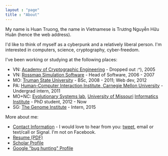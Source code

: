 ```yaml
---
layout : "page"
title : "About"
---
```


My name is Huan Truong, the name in Vietnamese is Trương Nguyễn Hữu Huân (hence the web address).

I'd like to think of myself as a cyberpunk and a relatively liberal person. I'm interested in computers, science, cryptography, cyber-freedom.

I've been working or studying at the following places:

- VN: [Academy of Cryptographic Engineering](http://actvn.edu.vn/) - Dropped out :^), 2005
- VN: [Rossmap Simulation Software](http://rossmap.com.vn/) - Head of Software, 2006 - 2007
- MO: [Truman State University](http://www.truman.edu/) - BSc, 2008 - 2011; Web dev, 2012
- PA: [Human-Computer Interaction Institute, Carnegie Mellon University](http://www.cmu.edu/) - Undergrad intern, 2011
- MO+NC: [Evolutionary Systems lab](http://www4.ncsu.edu/~gconant/), [University of Missouri](http://www.mizzou.edu/) [Informatics Institute](http://muii.missouri.edu/) - PhD student, 2012 - Now
- SG: [The Genome Institute](http://www.a-star.edu.sg/gis) - Intern, 2015

More about me:

- [Contact Information](/vc) - I would love to hear from you: [tweet](https://twitter.com/huant), email or text/call or Signal. I'm not on Facebook.
- [Resume (PDF)](/resume.pdf)
- [Scholar Profile](https://scholar.google.com/citations?user=ZTuFnawAAAAJ&hl=en)
- [Google "bug hunting" Profile](https://bughunter.withgoogle.com/profile/d5f16dfd-6636-4460-ac1b-24d6c9bbb4b2)
